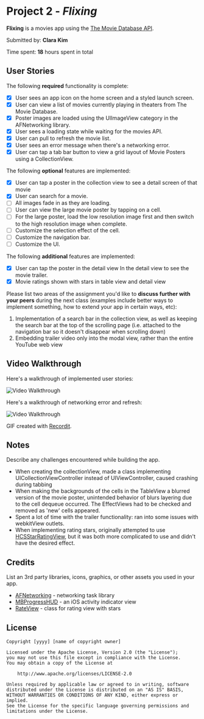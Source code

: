 # Project 2 - *Flixing*

**Flixing** is a movies app using the [The Movie Database API](http://docs.themoviedb.apiary.io/#).

Submitted by: **Clara Kim**

Time spent: **18** hours spent in total

## User Stories

The following **required** functionality is complete:

- [x] User sees an app icon on the home screen and a styled launch screen.
- [x] User can view a list of movies currently playing in theaters from The Movie Database.
- [x] Poster images are loaded using the UIImageView category in the AFNetworking library.
- [x] User sees a loading state while waiting for the movies API.
- [x] User can pull to refresh the movie list.
- [x] User sees an error message when there's a networking error.
- [x] User can tap a tab bar button to view a grid layout of Movie Posters using a CollectionView.

The following **optional** features are implemented:

- [x] User can tap a poster in the collection view to see a detail screen of that movie
- [x] User can search for a movie.
- [ ] All images fade in as they are loading.
- [ ] User can view the large movie poster by tapping on a cell.
- [ ] For the large poster, load the low resolution image first and then switch to the high resolution image when complete.
- [ ] Customize the selection effect of the cell.
- [ ] Customize the navigation bar.
- [ ] Customize the UI.

The following **additional** features are implemented:

- [x] User can tap the poster in the detail view In the detail view to see the movie trailer.
- [x] Movie ratings shown with stars in table view and detail view

Please list two areas of the assignment you'd like to **discuss further with your peers** during the next class (examples include better ways to implement something, how to extend your app in certain ways, etc):

1. Implementation of a search bar in the collection view, as well as keeping the search bar at the top of the scrolling page (i.e. attached to the navigation bar so it doesn't disappear when scrolling down)
2. Embedding trailer video only into the modal view, rather than the entire YouTube web view

## Video Walkthrough

Here's a walkthrough of implemented user stories:

<img src='http://g.recordit.co/lOjzYtczJg.gif' title='Video Walkthrough' width='' alt='Video Walkthrough' />

Here's a walkthrough of networking error and refresh:

<img src='http://g.recordit.co/triBNNgnhY.gif' title='Reload Video Walkthrough' width='' alt='Video Walkthrough' />

GIF created with [Recordit](https://recordit.co/).

## Notes

Describe any challenges encountered while building the app.

- When creating the collectionView, made a class implementing UICollectionViewController instead of UIViewController, caused crashing during tabbing
- When making the backgrounds of the cells in the TableView a blurred version of the movie poster, unintended behavior of blurs layering due to the cell dequeue occurred. The EffectViews had to be checked and removed as 'new' cells appeared.
- Spent a lot of time with the trailer functionality: ran into some issues with webkitView outlets.
- When implementing rating stars, originally attempted to use [HCSStarRatingView](https://github.com/hsousa/HCSStarRatingView), but it was both more complicated to use and didn't have the desired effect.

## Credits

List an 3rd party libraries, icons, graphics, or other assets you used in your app.

- [AFNetworking](https://github.com/AFNetworking/AFNetworking) - networking task library
- [MBProgressHUD](https://github.com/matej/MBProgressHUD) - an iOS activity indicator view
- [RateView](https://github.com/taruntyagi697/RateView) - class for rating view with stars

## License

    Copyright [yyyy] [name of copyright owner]

    Licensed under the Apache License, Version 2.0 (the "License");
    you may not use this file except in compliance with the License.
    You may obtain a copy of the License at

        http://www.apache.org/licenses/LICENSE-2.0

    Unless required by applicable law or agreed to in writing, software
    distributed under the License is distributed on an "AS IS" BASIS,
    WITHOUT WARRANTIES OR CONDITIONS OF ANY KIND, either express or implied.
    See the License for the specific language governing permissions and
    limitations under the License.
